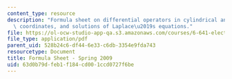 ```yaml
---
content_type: resource
description: "Formula sheet on differential operators in cylindrical and spherical\
  \ coordinates, and solutions of Laplace\u2019s equations."
file: https://ol-ocw-studio-app-qa.s3.amazonaws.com/courses/6-641-electromagnetic-fields-forces-and-motion-spring-2009/63d0b79dfeb1f184cd001ccd0727f6be_MIT6_641s09_study03.pdf
file_type: application/pdf
parent_uid: 528b24c6-df44-6e33-c6db-3354e9fda743
resourcetype: Document
title: Formula Sheet - Spring 2009
uid: 63d0b79d-feb1-f184-cd00-1ccd0727f6be
---
```

